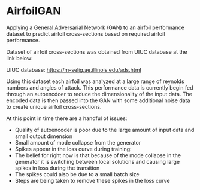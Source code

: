 # AirfoilGAN
Applying a General Adversarial Network (GAN) to an airfoil performance dataset to predict airfoil cross-sections based on required airfoil performance. 

Dataset of airfoil cross-sections was obtained from UIUC database at the link below:

UIUC database: https://m-selig.ae.illinois.edu/ads.html

Using this dataset each airfoil was analyzed at a large range of reynolds numbers and angles of attack. This performance data is currently begin fed through an autoencdoer to reduce the dimensionality of the input data. The encoded data is then passed into the GAN with some additional noise data to create unique airfoil cross-sections.

At this point in time there are a handful of issues:
 - Quality of autoencoder is poor due to the large amount of input data and small output dimension
 - Small amount of mode collapse from the generator
 - Spikes appear in the loss curve during training:
 - The belief for right now is that because of the mode collapse in the generator it is switching between local solutions and causing large spikes in loss during the transition 
  - The spikes could also be due to a small batch size
  - Steps are being taken to remove these spikes in the loss curve
